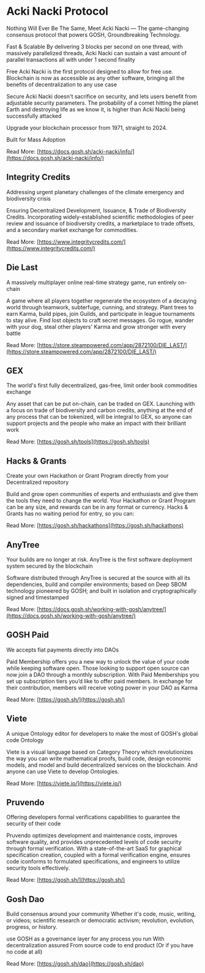 # Acki Nacki Protocol

Nothing Will Ever Be The Same, Meet Acki Nacki — The game-changing consensus protocol that powers GOSH, Groundbreaking Technology.

Fast & Scalable
By delivering 3 blocks per second on one thread, with massively parallelized threads, Acki Nacki can sustain a vast amount of parallel transactions all with under 1 second finality

Free
Acki Nacki is the first protocol designed to allow for free use. Blockchain is now as accessible as any other software, bringing all the benefits of decentralization to any use case

Secure
Acki Nacki doesn't sacrifice on security, and lets users benefit from adjustable security parameters. The probability of a comet hitting the planet Earth and destroying life as we know it, is higher than Acki Nacki being successfully attacked

Upgrade your blockchain processor from 1971, straight to 2024.

Built for Mass Adoption

Read More: [https://docs.gosh.sh/acki-nacki/info/](https://docs.gosh.sh/acki-nacki/info/)

## Integrity Credits

Addressing urgent planetary challenges of the climate emergency and biodiversity crisis

Ensuring Decentralized Development, Issuance, & Trade of Biodiversity Credits. Incorporating widely-established scientific methodologies of peer review and issuance of biodiversity credits, a marketplace to trade offsets, and a secondary market exchange for commodities.

Read More: [https://www.integritycredits.com/](https://www.integritycredits.com/)

## Die Last

A massively multiplayer online real-time strategy game, run entirely on-chain

A game where all players together regenerate the ecosystem of a decaying world through teamwork, subterfuge, cunning, and strategy. Plant trees to earn Karma, build pipes, join Guilds, and participate in league tournaments to stay alive. Find lost objects to craft secret messages. Go rogue, wander with your dog, steal other players' Karma and grow stronger with every battle

Read More: [https://store.steampowered.com/app/2872100/DIE_LAST/](https://store.steampowered.com/app/2872100/DIE_LAST/)

## GEX

The world's first fully decentralized, gas-free, limit order book commodities exchange

Any asset that can be put on-chain, can be traded on GEX. Launching with a focus on trade of biodiversity and carbon credits, anything at the end of any process that can be tokenized, will be integral to GEX, so anyone can support projects and the people who make an impact with their brilliant work

Read More: [https://gosh.sh/tools](https://gosh.sh/tools)

## Hacks & Grants

Create your own Hackathon or Grant Program directly from your Decentralized repository

Build and grow open communities of experts and enthusiasts and give them the tools they need to change the world. Your Hackathon or Grant Program can be any size, and rewards can be in any format or currency. Hacks & Grants has no waiting period for entry, so you can:

Read More: [https://gosh.sh/hackathons](https://gosh.sh/hackathons)

## AnyTree

Your builds are no longer at risk. AnyTree is the first software deployment system secured by the blockchain

Software distributed through AnyTree is secured at the source with all its dependencies, build and compiler environments; based on Deep SBOM technology pioneered by GOSH; and built in isolation and cryptographically signed and timestamped

Read More: [https://docs.gosh.sh/working-with-gosh/anytree/](https://docs.gosh.sh/working-with-gosh/anytree/)

## GOSH Paid

We accepts fiat payments directly into DAOs

Paid Membership offers you a new way to unlock the value of your code while keeping software open. Those looking to support open source can now join a DAO through a monthly subscription. With Paid Memberships you set up subscription tiers you’d like to offer paid members. In exchange for their contribution, members will receive voting power in your DAO as Karma

Read More: [https://gosh.sh/](https://gosh.sh/)

## Viete

A unique Ontology editor for developers to make the most of GOSH's global code Ontology

Viete is a visual language based on Category Theory which revolutionizes the way you can write mathematical proofs, build code, design economic models, and model and build decentralized services on the blockchain. And anyone can use Viete to develop Ontologies.

Read More: [https://viete.io/](https://viete.io/)

## Pruvendo

Offering developers formal verifications capabilities to guarantee the security of their code

Pruvendo optimizes development and maintenance costs, improves software quality, and provides unprecedented levels of code security through formal verification. With a state-of-the-art SaaS for graphical specification creation, coupled with a formal verification engine, ensures code iconforms to formulated specifications, and engineers to utilize security tools effectively.

Read More: [https://gosh.sh/](https://gosh.sh/)

## Gosh Dao

Build consensus around your community
Whether it's code, music, writing, or videos; scientific research or democratic activism; revolution, evolution, progress, or history.

use GOSH as a governance layer for any process you run
With decentralization assured
From source code to end product
(Or if you have no code at all)

Read More: [https://gosh.sh/dao](https://gosh.sh/dao)